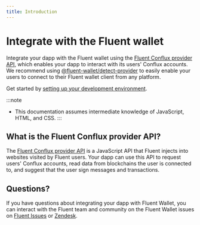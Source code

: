 ```yaml
---
title: Introduction
---
```


# Integrate with the Fluent wallet

Integrate your dapp with the Fluent wallet using the
[Fluent Conflux provider API](reference/provider-api.md), which enables your dapp to interact
with its users' Conflux accounts.
We recommend using [@fluent-wallet/detect-provider](https://www.npmjs.com/package/@fluent-wallet/detect-provider) to easily enable your users to connect to their
Fluent wallet client from any platform.

Get started by [setting up your development environment](get-started/set-up-dev-environment.md).

:::note
- This documentation assumes intermediate knowledge of JavaScript, HTML, and CSS.
:::

## What is the Fluent Conflux provider API?

The [Fluent Conflux provider API](reference/provider-api.md) is a JavaScript API that Fluent
injects into websites visited by Fluent users.
Your dapp can use this API to request users' Conflux accounts, read data from blockchains the user
is connected to, and suggest that the user sign messages and transactions.

## Questions?

If you have questions about integrating your dapp with Fluent Wallet, you can interact with the Fluent
team and community on the Fluent Wallet issues on [Fluent Issues](https://github.com/Conflux-Chain/helios/issues) or [Zendesk](https://fluent-wallet.zendesk.com/hc/en-001/requests/new).
